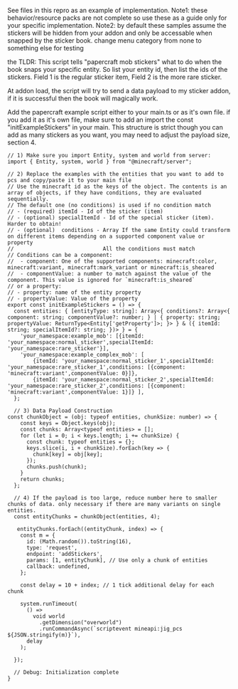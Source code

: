 See files in this repro as an example of implementation.
Note1: these behavior/resource packs are not complete so use these as a guide only for your specific implementation.
Note2: by default these samples assume the stickers will be hidden from your addon and only be accessable when snapped by the sticker book. change menu category from none to something else for testing

the TLDR:
This script tells "papercraft mob stickers" what to do when the book snaps your specific entity. So list your entity id, then list the ids of the stickers. Field 1 is the regular sticker item, Field 2 is the more rare sticker.

At addon load, the script will try to send a data payload to my sticker addon, if it is successful then the book will magically work.

Add the papercraft example script either to your main.ts or as it's own file. if you add it as it's own file, make sure to add an import the const "initExampleStickers" in your main. This structure is strict though you can add as many stickers as you want, you may need to adjust the payload size, section 4.

```
// 1) Make sure you import Entity, system and world from server:
import { Entity, system, world } from "@minecraft/server";

// 2) Replace the examples with the entities that you want to add to pcs and copy/paste it to your main file
// Use the minecraft id as the keys of the object. The contents is an array of objects, if they have conditions, they are evaluated sequentially.
// The default one (no conditions) is used if no condition match
// - (required) itemId - Id of the sticker (item)
// - (optional) specialItemId - Id of the special sticker (item). Harder to obtain!
// - (optional)  conditions - Array If the same Entity could transform on different items depending on a supported component value or property
//                            All the conditions must match
// Conditions can be a component:
//  - component: One of the supported components: minecraft:color, minecraft:variant, minecraft:mark_variant or minecraft:is_sheared
//  - componentValue: a number to match against the value of the component. This value is ignored for `minecraft:is_sheared`
// or a property:
// - property: name of the entity property
// - propertyValue: Value of the property
export const initExampleStickers = () => {
  const entities: { [entityType: string]: Array<{ conditions?: Array<{ component: string; componentValue?: number; } | { property: string; propertyValue: ReturnType<Entity['getProperty']>; }> } & ({ itemId: string; specialItemId?: string; })> } = {
    'your_namespace:example_mob': [{itemId: 'your_namespace:normal_sticker',specialItemId: 'your_namespace:rare_sticker'}],
    'your_namespace:example_complex_mob': [
		{itemId: 'your_namespace:normal_sticker_1',specialItemId: 'your_namespace:rare_sticker_1',conditions: [{component: 'minecraft:variant',componentValue: 0}]},
		{itemId: 'your_namespace:normal_sticker_2',specialItemId: 'your_namespace:rare_sticker_2',conditions: [{component: 'minecraft:variant',componentValue: 1}]}	],
  };

  // 3) Data Payload Construction
const chunkObject = (obj: typeof entities, chunkSize: number) => {
	const keys = Object.keys(obj);
	const chunks: Array<typeof entities> = [];
	for (let i = 0; i < keys.length; i += chunkSize) {
	  const chunk: typeof entities = {};
	  keys.slice(i, i + chunkSize).forEach(key => {
		chunk[key] = obj[key];
	  });
	  chunks.push(chunk);
	}
	return chunks;
  };
  
  // 4) If the payload is too large, reduce number here to smaller chunks of data. only necessary if there are many variants on single entities.
  const entityChunks = chunkObject(entities, 4);
  
   entityChunks.forEach((entityChunk, index) => {
	const m = {
	  id: (Math.random()).toString(16),
	  type: 'request',
	  endpoint: 'addStickers',
	  params: [1, entityChunk], // Use only a chunk of entities
	  callback: undefined,
	};
  
	const delay = 10 + index; // 1 tick additional delay for each chunk
  
	system.runTimeout(
	  () =>
		void world
		  .getDimension("overworld")
		  .runCommandAsync(`scriptevent mineapi:jig_pcs ${JSON.stringify(m)}`),
	  delay
	);
  
  });
  
  // Debug: Initialization complete
}
```
